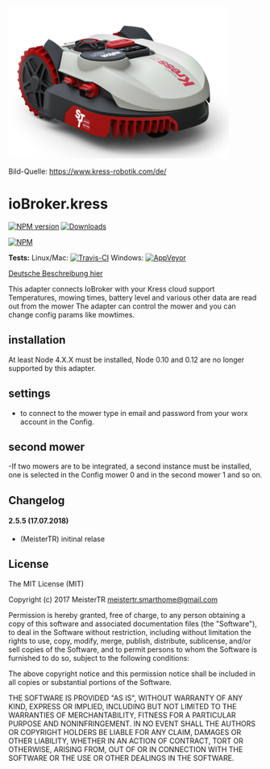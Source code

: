 [![Kress-Robotics](admin/kress-2.png)](https://www.kress-robotik.com/de/)

Bild-Quelle: https://www.kress-robotik.com/de/

ioBroker.kress
=============
 
[![NPM version](http://img.shields.io/npm/v/iobroker.kress.svg)](https://www.npmjs.com/package/iobroker.kress)
[![Downloads](https://img.shields.io/npm/dm/iobroker.kress.svg)](https://www.npmjs.com/package/iobroker.kress)

[![NPM](https://nodei.co/npm/iobroker.kress.png?downloads=true)](https://nodei.co/npm/iobroker.kress/)

**Tests:** Linux/Mac: [![Travis-CI](https://api.travis-ci.org/MeisterTR/ioBroker.kress.svg?branch=master)](https://travis-ci.org/MeisterTR/ioBroker.kress)
Windows: [![AppVeyor](https://ci.appveyor.com/api/projects/status/github/MeisterTR/ioBroker.kress?branch=master&svg=true)](https://ci.appveyor.com/project/MeisterTR/ioBroker-kress/)


[Deutsche Beschreibung hier](README_de.md)

This adapter connects IoBroker with your Kress cloud support
Temperatures, mowing times, battery level and various other data are read out from the mower
The adapter can control the mower and you can change config params like mowtimes.

## installation
At least Node 4.X.X must be installed, Node 0.10 and 0.12 are no longer supported by this adapter.

## settings
- to connect to the mower type in email and password from your worx account in the Config.


## second mower
-If two mowers are to be integrated, a second instance must be installed, one is selected in the Config mower 0 and in the second mower 1 and so on.

## Changelog
#### 2.5.5 (17.07.2018)
* (MeisterTR) initinal relase
 
## License
The MIT License (MIT)

Copyright (c) 2017 MeisterTR <meistertr.smarthome@gmail.com>

Permission is hereby granted, free of charge, to any person obtaining a copy
of this software and associated documentation files (the "Software"), to deal
in the Software without restriction, including without limitation the rights
to use, copy, modify, merge, publish, distribute, sublicense, and/or sell
copies of the Software, and to permit persons to whom the Software is
furnished to do so, subject to the following conditions:

The above copyright notice and this permission notice shall be included in
all copies or substantial portions of the Software.

THE SOFTWARE IS PROVIDED "AS IS", WITHOUT WARRANTY OF ANY KIND, EXPRESS OR
IMPLIED, INCLUDING BUT NOT LIMITED TO THE WARRANTIES OF MERCHANTABILITY,
FITNESS FOR A PARTICULAR PURPOSE AND NONINFRINGEMENT. IN NO EVENT SHALL THE
AUTHORS OR COPYRIGHT HOLDERS BE LIABLE FOR ANY CLAIM, DAMAGES OR OTHER
LIABILITY, WHETHER IN AN ACTION OF CONTRACT, TORT OR OTHERWISE, ARISING FROM,
OUT OF OR IN CONNECTION WITH THE SOFTWARE OR THE USE OR OTHER DEALINGS IN
THE SOFTWARE.
